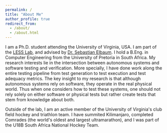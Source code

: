 ```yaml
---
permalink: /
title: "About Me"
author_profile: true
redirect_from: 
  - /about/
  - /about.html
---
```


I am a Ph.D. student attending the University of Virginia, USA. I am part of the [LESS Lab](https://less-lab-uva.github.io), and advised by [Dr. Sebastian Elbaum](https://engineering.virginia.edu/faculty/sebastian-elbaum). I hold a B.Eng. in Computer Engineering from the University of Pretoria in South Africa. My research interests lie in the intersection between autonomous systems and software testing and verification. More specially, I have done work along the entire testing pipeline from test generation to test execution and test adequacy metrics. The key insight to my research is that although autonomous systems rely on software, they operate in the real physical world. Thus when one considers how to test these systems, one should not rely solely on either software or physical tests but rather create tests that stem from knowledge about both.

Outside of the lab, I am an active member of the University of Virginia's club field hockey and triathlon team. I have summited Kilimanjaro, completed Comrades (the world's oldest and largest ultramarathon), and I was part of the U18B South Africa National Hockey Team.
